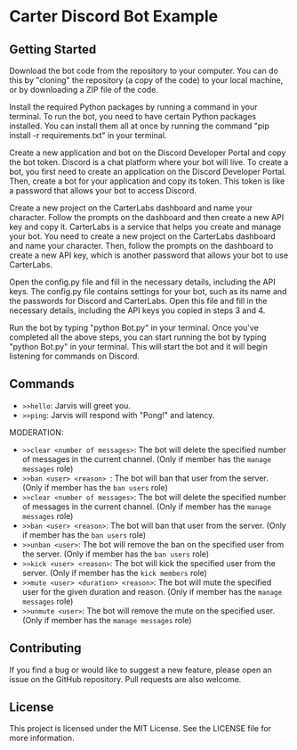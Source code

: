 # Carter Discord Bot Example

## Getting Started

Download the bot code from the repository to your computer.
You can do this by "cloning" the repository (a copy of the code) to your local machine, or by downloading a ZIP file of the code.

Install the required Python packages by running a command in your terminal.
To run the bot, you need to have certain Python packages installed. You can install them all at once by running the command "pip install -r requirements.txt" in your terminal.

Create a new application and bot on the Discord Developer Portal and copy the bot token.
Discord is a chat platform where your bot will live. To create a bot, you first need to create an application on the Discord Developer Portal. Then, create a bot for your application and copy its token. This token is like a password that allows your bot to access Discord.

Create a new project on the CarterLabs dashboard and name your character. Follow the prompts on the dashboard and then create a new API key and copy it.
CarterLabs is a service that helps you create and manage your bot. You need to create a new project on the CarterLabs dashboard and name your character. Then, follow the prompts on the dashboard to create a new API key, which is another password that allows your bot to use CarterLabs.

Open the config.py file and fill in the necessary details, including the API keys.
The config.py file contains settings for your bot, such as its name and the passwords for Discord and CarterLabs. Open this file and fill in the necessary details, including the API keys you copied in steps 3 and 4.

Run the bot by typing "python Bot.py" in your terminal.
Once you've completed all the above steps, you can start running the bot by typing "python Bot.py" in your terminal. This will start the bot and it will begin listening for commands on Discord.

## Commands

- `>>hello`: Jarvis will greet you.
- `>>ping`: Jarvis will respond with "Pong!" and latency.

MODERATION:
- `>>clear <number of messages>`: The bot will delete the specified number of messages in the current channel. (Only if member has the `manage messages` role)
- `>>ban <user> <reason> `: The bot will ban that user from the server. (Only if member has the `ban users` role)
- `>>clear <number of messages>`: The bot will delete the specified number of messages in the current channel. (Only if member has the `manage messages` role)
- `>>ban <user> <reason>`: The bot will ban that user from the server. (Only if member has the `ban users` role)
- `>>unban <user>`: The bot will remove the ban on the specified user from the server. (Only if member has the `ban users` role)
- `>>kick <user> <reason>`: The bot will kick the specified user from the server. (Only if member has the `kick members` role)
- `>>mute <user> <duration> <reason>`: The bot will mute the specified user for the given duration and reason. (Only if member has the `manage messages` role)
- `>>unmute <user>`: The bot will remove the mute on the specified user. (Only if member has the `manage messages` role)


## Contributing

If you find a bug or would like to suggest a new feature, please open an issue on the GitHub repository. Pull requests are also welcome.

## License

This project is licensed under the MIT License. See the LICENSE file for more information.
